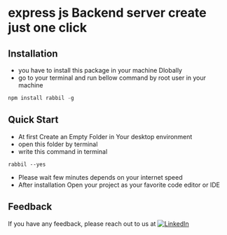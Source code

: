 # express js Backend server create just one click

## Installation

- you have to install this package in your machine Dlobally
- go to your terminal and run bellow command by root user in your machine

```javascript
npm install rabbil -g

```

## Quick Start

- At first Create an Empty Folder in Your desktop environment
- open this folder by terminal
- write this command in terminal

```npm
rabbil --yes

```

- Please wait few minutes depends on your internet speed
- After installation Open your project as your favorite code editor or IDE

## Feedback

If you have any feedback, please reach out to us at [![LinkedIn](https://img.shields.io/badge/my_portfolio-000?style=for-the-badge&logo=ko-fi&logoColor=white)](https://www.linkedin.com/in/sumonbarai/)
